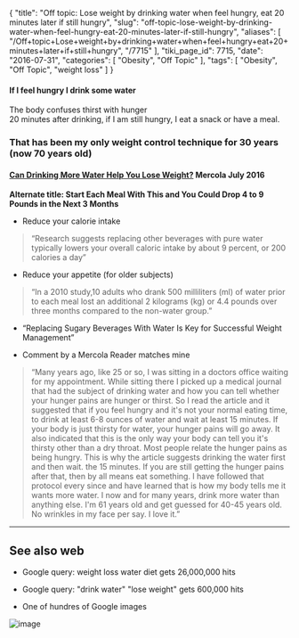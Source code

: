 {
    "title": "Off topic: Lose weight by drinking water when feel hungry, eat 20 minutes later if still hungry",
    "slug": "off-topic-lose-weight-by-drinking-water-when-feel-hungry-eat-20-minutes-later-if-still-hungry",
    "aliases": [
        "/Off+topic+Lose+weight+by+drinking+water+when+feel+hungry+eat+20+minutes+later+if+still+hungry",
        "/7715"
    ],
    "tiki_page_id": 7715,
    "date": "2016-07-31",
    "categories": [
        "Obesity",
        "Off Topic"
    ],
    "tags": [
        "Obesity",
        "Off Topic",
        "weight loss"
    ]
}


#### If I feel hungry I drink some water  
The body confuses thirst with hunger  
20 minutes after drinking, if I am still hungry, I eat a snack or have a meal.

### That has been my only weight control technique for 30 years (now 70 years old)

#### [Can Drinking More Water Help You Lose Weight?](http://fitness.mercola.com/sites/fitness/archive/2016/07/29/drinking-more-water.aspx?utm_source=dnl&utm_medium=email&utm_content=art1&utm_campaign=20160729Z1_US_CND_NB&et_cid=DM112290&et_rid=1594363851) Mercola July 2016

 **Alternate title: Start Each Meal With This and You Could Drop 4 to 9 Pounds in the Next 3 Months** 

* Reduce your calorie intake

> “Research suggests replacing other beverages with pure water typically lowers your overall caloric intake by about 9 percent, or 200 calories a day”

* Reduce your appetite (for older subjects)

> “In a 2010 study,10 adults who drank 500 milliliters (ml) of water prior to each meal lost an additional 2 kilograms (kg) or 4.4 pounds over three months compared to the non-water group.”

* “Replacing Sugary Beverages With Water Is Key for Successful Weight Management”

* Comment by a Mercola Reader matches mine 

> “Many years ago, like 25 or so, I was sitting in a doctors office waiting for my appointment.  While sitting there I picked up a medical journal that had the subject of drinking water and how you can tell whether your hunger pains are hunger or thirst.  So I read the article and it suggested that if you feel hungry and it's not your normal eating time, to drink at least 6-8 ounces of water and wait at least 15 minutes.  If your body is just thirsty for water, your hunger pains will go away.  It also indicated that this is the only way your body can tell you it's thirsty other than a dry throat.  Most people relate the hunger pains as being hungry.  This is why the article suggests drinking the water first and then wait. the 15 minutes.  If you are still getting the hunger pains after that, then by all means eat something.  I have followed that protocol every since and have learned that is how my body tells me it wants more water.  I now and for many years, drink more water than anything else.  I'm 61 years old and get guessed for 40-45 years old.  No wrinkles in my face per say.  I love it.”

---

## See also web

* Google query: weight loss water diet gets 26,000,000 hits

* Google query: "drink water" "lose weight" gets 600,000 hits

* One of hundres of Google images

<img src="https://d1bk1kqxc0sym.cloudfront.net/attachments/jpeg/w1.jpg" alt="image">